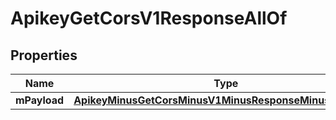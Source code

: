
# ApikeyGetCorsV1ResponseAllOf

## Properties
Name | Type | Description | Notes
------------ | ------------- | ------------- | -------------
**mPayload** | [**ApikeyMinusGetCorsMinusV1MinusResponseMinusMPayload**](ApikeyMinusGetCorsMinusV1MinusResponseMinusMPayload.md) |  | 



